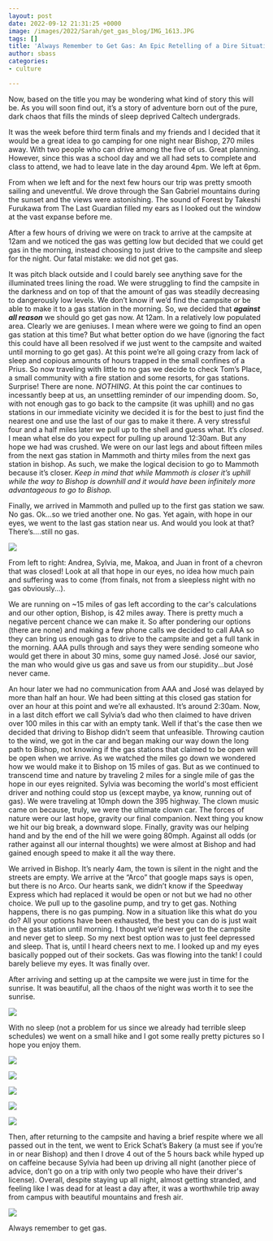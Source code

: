 ```yaml
---
layout: post
date: 2022-09-12 21:31:25 +0000
image: /images/2022/Sarah/get_gas_blog/IMG_1613.JPG
tags: []
title: 'Always Remember to Get Gas: An Epic Retelling of a Dire Situation'
author: sbass
categories:
- culture

---
```

Now, based on the title you may be wondering what kind of story this will be. As you will soon find out, it’s a story of adventure born out of the pure, dark chaos that fills the minds of sleep deprived Caltech undergrads.

It was the week before third term finals and my friends and I decided that it would be a great idea to go camping for one night near Bishop, 270 miles away. With two people who can drive among the five of us. Great planning. However, since this was a school day and we all had sets to complete and class to attend, we had to leave late in the day around 4pm. We left at 6pm.

From when we left and for the next few hours our trip was pretty smooth sailing and uneventful. We drove through the San Gabriel mountains during the sunset and the views were astonishing. The sound of Forest by Takeshi Furukawa from The Last Guardian filled my ears as I looked out the window at the vast expanse before me.

After a few hours of driving we were on track to arrive at the campsite at 12am and we noticed the gas was getting low but decided that we could get gas in the morning, instead choosing to just drive to the campsite and sleep for the night. Our fatal mistake: we did not get gas.

It was pitch black outside and I could barely see anything save for the illuminated trees lining the road. We were struggling to find the campsite in the darkness and on top of that the amount of gas was steadily decreasing to dangerously low levels. We don’t know if we’d find the campsite or be able to make it to a gas station in the morning. So, we decided that **_against all reason_** we should go get gas now. At 12am. In a relatively low populated area. Clearly we are geniuses. I mean where were we going to find an open gas station at this time? But what better option do we have (ignoring the fact this could have all been resolved if we just went to the campsite and waited until morning to go get gas). At this point we’re all going crazy from lack of sleep and copious amounts of hours trapped in the small confines of a Prius. So now traveling with little to no gas we decide to check Tom’s Place, a small community with a fire station and some resorts, for gas stations. Surprise! There are none. _NOTHING_. At this point the car continues to incessantly beep at us, an unsettling reminder of our impending doom. So, with not enough gas to go back to the campsite (it was uphill) and no gas stations in our immediate vicinity we decided it is for the best to just find the nearest one and use the last of our gas to make it there. A very stressful four and a half miles later we pull up to the shell and guess what. It’s _closed_. I mean what else do you expect for pulling up around 12:30am. But any hope we had was crushed. We were on our last legs and about fifteen miles from the next gas station in Mammoth and thirty miles from the next gas station in bishop. As such, we make the logical decision to go to Mammoth because it’s closer. _Keep in mind that while Mammoth is closer it’s uphill while the way to Bishop is downhill and it would have been infinitely more advantageous to go to Bishop._

Finally, we arrived in Mammoth and pulled up to the first gas station we saw. No gas. Ok…so we tried another one. No gas. Yet again, with hope in our eyes, we went to the last gas station near us. And would you look at that? There’s….still no gas.

![](/images/2022/Sarah/get_gas_blog/IMG_5610.jpg)

From left to right: Andrea, Sylvia, me, Makoa, and Juan in front of a chevron that was closed! Look at all that hope in our eyes, no idea how much pain and suffering was to come (from finals, not from a sleepless night with no gas obviously...).

We are running on \~15 miles of gas left according to the car's calculations and our other option, Bishop, is 42 miles away. There is pretty much a negative percent chance we can make it. So after pondering our options (there are none) and making a few phone calls we decided to call AAA so they can bring us enough gas to drive to the campsite and get a full tank in the morning. AAA pulls through and says they were sending someone who would get there in about 30 mins, some guy named José. José our savior, the man who would give us gas and save us from our stupidity...but José never came.

An hour later we had no communication from AAA and José was delayed by more than half an hour. We had been sitting at this closed gas station for over an hour at this point and we’re all exhausted. It’s around 2:30am. Now, in a last ditch effort we call Sylvia’s dad who then claimed to have driven over 100 miles in this car with an empty tank. Well if that's the case then we decided that driving to Bishop didn’t seem that unfeasible. Throwing caution to the wind, we got in the car and began making our way down the long path to Bishop, not knowing if the gas stations that claimed to be open will be open when we arrive. As we watched the miles go down we wondered how we would make it to Bishop on 15 miles of gas. But as we continued to transcend time and nature by traveling 2 miles for a single mile of gas the hope in our eyes reignited. Sylvia was becoming the world's most efficient driver and nothing could stop us (except maybe, ya know, running out of gas). We were traveling at 10mph down the 395 highway. The clown music came on because, truly, we were the ultimate clown car. The forces of nature were our last hope, gravity our final companion. Next thing you know we hit our big break, a downward slope. Finally, gravity was our helping hand and by the end of the hill we were going 80mph. Against all odds (or rather against all our internal thoughts) we were almost at Bishop and had gained enough speed to make it all the way there.

We arrived in Bishop. It’s nearly 4am, the town is silent in the night and the streets are empty. We arrive at the “Arco” that google maps says is open, but there is no Arco. Our hearts sank, we didn’t know if the Speedway Express which had replaced it would be open or not but we had no other choice. We pull up to the gasoline pump, and try to get gas. Nothing happens, there is no gas pumping. Now in a situation like this what do you do? All your options have been exhausted, the best you can do is just wait in the gas station until morning. I thought we’d never get to the campsite and never get to sleep. So my next best option was to just feel depressed and sleep. That is, until I heard cheers next to me. I looked up and my eyes basically popped out of their sockets. Gas was flowing into the tank! I could barely believe my eyes. It was finally over.

After arriving and setting up at the campsite we were just in time for the sunrise. It was beautiful, all the chaos of the night was worth it to see the sunrise.

![](/images/2022/Sarah/get_gas_blog/IMG_1613.JPG)

With no sleep (not a problem for us since we already had terrible sleep schedules) we went on a small hike and I got some really pretty pictures so I hope you enjoy them.

![](/images/2022/Sarah/get_gas_blog/IMG_1632.JPG)

![](/images/2022/Sarah/get_gas_blog/IMG_1639.JPG)

![](/images/2022/Sarah/get_gas_blog/IMG_1643.JPG)

![](/images/2022/Sarah/get_gas_blog/IMG_1646.JPG)

![](/images/2022/Sarah/get_gas_blog/IMG_1665.JPG)

Then, after returning to the campsite and having a brief respite where we all passed out in the tent, we went to Erick Schat’s Bakery (a must see if you’re in or near Bishop) and then I drove 4 out of the 5 hours back while hyped up on caffeine because Sylvia had been up driving all night (another piece of advice, don’t go on a trip with only two people who have their driver's license). Overall, despite staying up all night, almost getting stranded, and feeling like I was dead for at least a day after, it was a worthwhile trip away from campus with beautiful mountains and fresh air.

![](/images/2022/Sarah/get_gas_blog/IMG_1669.JPG)

Always remember to get gas.